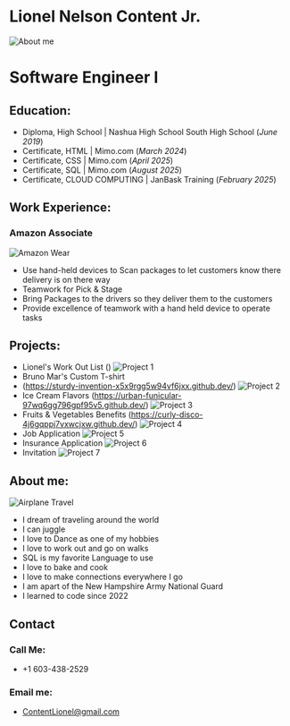 # Lionel Nelson Content Jr.
![About me](https://github.com/Liongate101/github-portfolio/blob/main/assets/software_engineer.jpg)
# Software Engineer I
## Education:
- Diploma, High School | Nashua High School South High School (_June 2019_)
- Certificate, HTML | Mimo.com (_March 2024_)
- Certificate, CSS | Mimo.com (_April 2025_)
- Certificate, SQL | Mimo.com (_August 2025_)
- Certificate, CLOUD COMPUTING | JanBask Training (_February 2025_)
## Work Experience:
### Amazon Associate
![Amazon Wear](https://github.com/Liongate101/github-portfolio/blob/main/assets/amazon_work.jpg)
- Use hand-held devices to Scan packages to let customers know there delivery is on there way
- Teamwork for Pick & Stage
- Bring Packages to the drivers so they deliver them to the customers
- Provide excellence of teamwork with a hand held device to operate tasks

## Projects:
- Lionel's Work Out List
  ()
  ![Project 1](https://github.com/Liongate101/github-portfolio/blob/main/assets/48D036C9-47DA-471F-B354-3E4F2184D996_1_201_a.jpeg)
- Bruno Mar's Custom T-shirt
- (https://sturdy-invention-x5x9rgg5w94vf6jxx.github.dev/)
  ![Project 2](https://github.com/Liongate101/github-portfolio/blob/main/assets/49E7145C-F03D-456E-B5AE-71AB889F76F7_1_201_a.jpeg)
- Ice Cream Flavors
  (https://urban-funicular-97wq6gg796gpf95v5.github.dev/)
![Project 3](https://github.com/Liongate101/github-portfolio/blob/main/assets/26EF26F0-2CD2-4F2A-AC04-8DF74723F4D3_1_201_a.jpeg)
- Fruits & Vegetables Benefits
  (https://curly-disco-4j6gqppj7vxwcjxw.github.dev/)
  ![Project 4](https://github.com/Liongate101/github-portfolio/blob/main/assets/A216A5CE-5EEE-4A92-9613-184E7F1B82D1_1_201_a.jpeg)
- Job Application
  ![Project 5](https://github.com/Liongate101/github-portfolio/blob/main/assets/F4EE265A-C310-4DB6-98FD-F61D4D2B0B50_1_201_a.jpeg)
- Insurance Application
  ![Project 6](https://github.com/Liongate101/github-portfolio/blob/main/assets/0A2A1660-C021-4A9D-A179-02FB1EEAC50E_1_201_a.jpeg)
- Invitation
  ![Project 7](https://github.com/Liongate101/github-portfolio/blob/main/assets/9A8EEE3A-2051-4FBE-A0A3-69C6A1C39B55_1_201_a.jpeg)

## About me:
![Airplane Travel](https://github.com/Liongate101/github-portfolio/blob/main/assets/airplane_travel.jpg)
- I dream of traveling around the world
- I can juggle
- I love to Dance as one of my hobbies
- I love to work out and go on walks
- SQL is my favorite Language to use
- I love to bake and cook
- I love to make connections everywhere I go
- I am apart of the New Hampshire Army National Guard
- I learned to code since 2022

## Contact 
### Call Me:
- +1 603-438-2529

### Email me:
- ContentLionel@gmail.com
